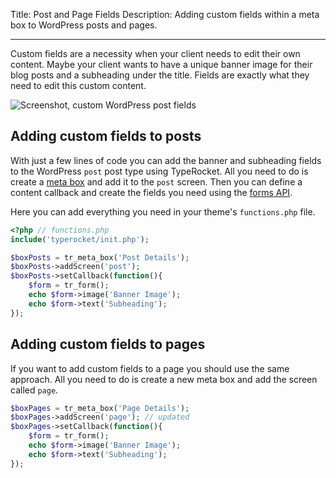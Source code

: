 Title: Post and Page Fields
Description: Adding custom fields within a meta box to WordPress posts and pages.

---

Custom fields are a necessity when your client needs to edit their own content. Maybe your client wants to have a unique banner image for their blog posts and a subheading under the title. Fields are exactly what they need to edit this custom content.

![Screenshot, custom WordPress post fields](https://typerocket.com/wp-content/uploads/2015/08/typerocket-post-custom-fields.png)

## Adding custom fields to posts

With just a few lines of code you can add the banner and subheading fields to the WordPress `post` post type using TypeRocket. All you need to do is create a [meta box](https://typerocket.com/docs/meta-boxes/) and add it to the `post` screen. Then you can define a content callback and create the fields you need using the [forms API](https://typerocket.com/docs/forms/).

Here you can add everything you need in your theme's `functions.php` file.

```php
<?php // functions.php
include('typerocket/init.php');

$boxPosts = tr_meta_box('Post Details');
$boxPosts->addScreen('post');
$boxPosts->setCallback(function(){
    $form = tr_form();
    echo $form->image('Banner Image');
    echo $form->text('Subheading');
});
```

## Adding custom fields to pages

If you want to add custom fields to a page you should use the same approach. All you need to do is create a new meta box and add the screen called `page`.

```php
$boxPages = tr_meta_box('Page Details');
$boxPages->addScreen('page'); // updated
$boxPages->setCallback(function(){
    $form = tr_form();
    echo $form->image('Banner Image');
    echo $form->text('Subheading');
});
```